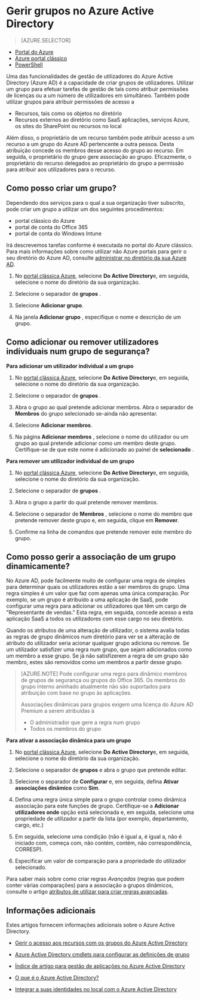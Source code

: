 <properties
    pageTitle="Gerir grupos no Azure Active Directory | Microsoft Azure"
    description="Como criar e gerir grupos para gerir utilizadores Azure utilizando o Azure Active Directory."
    services="active-directory"
    documentationCenter=""
    authors="curtand"
    manager="femila"
    editor=""/>

<tags
    ms.service="active-directory"
    ms.workload="identity"
    ms.tgt_pltfrm="na"
    ms.devlang="na"
    ms.topic="get-started-article"
    ms.date="09/29/2016"
    ms.author="curtand"/>


# <a name="managing-groups-in-azure-active-directory"></a>Gerir grupos no Azure Active Directory

> [AZURE.SELECTOR]
- [Portal do Azure](active-directory-groups-create-azure-portal.md)
- [Azure portal clássico](active-directory-accessmanagement-manage-groups.md)
- [PowerShell](active-directory-accessmanagement-groups-settings-v2-cmdlets.md)


Uma das funcionalidades de gestão de utilizadores do Azure Active Directory (Azure AD) é a capacidade de criar grupos de utilizadores. Utilizar um grupo para efetuar tarefas de gestão de tais como atribuir permissões de licenças ou a um número de utilizadores em simultâneo. Também pode utilizar grupos para atribuir permissões de acesso a

- Recursos, tais como os objetos no diretório
- Recursos externos ao diretório como SaaS aplicações, serviços Azure, os sites do SharePoint ou recursos no local

Além disso, o proprietário de um recurso também pode atribuir acesso a um recurso a um grupo do Azure AD pertencente a outra pessoa. Desta atribuição concede os membros desse acesso do grupo ao recurso. Em seguida, o proprietário do grupo gere associação ao grupo. Eficazmente, o proprietário do recurso delegados ao proprietário do grupo a permissão para atribuir aos utilizadores para o recurso.

## <a name="how-do-i-create-a-group"></a>Como posso criar um grupo?

Dependendo dos serviços para o qual a sua organização tiver subscrito, pode criar um grupo a utilizar um dos seguintes procedimentos:
- portal clássico do Azure
- portal de conta do Office 365
- portal de conta do Windows Intune

Irá descrevemos tarefas conforme é executada no portal do Azure clássico. Para mais informações sobre como utilizar não Azure portais para gerir o seu diretório do Azure AD, consulte [administrar no diretório da sua Azure AD](active-directory-administer.md).

1. No [portal clássica Azure](https://manage.windowsazure.com), selecione **Do Active Directory**e, em seguida, selecione o nome do diretório da sua organização.

2. Selecione o separador de **grupos** .

3. Selecione **Adicionar grupo**.

4. Na janela **Adicionar grupo** , especifique o nome e descrição de um grupo.


## <a name="how-do-i-add-or-remove-individual-users-in-a-security-group"></a>Como adicionar ou remover utilizadores individuais num grupo de segurança?

**Para adicionar um utilizador individual a um grupo**

1. No [portal clássica Azure](https://manage.windowsazure.com), selecione **Do Active Directory**e, em seguida, selecione o nome do diretório da sua organização.

2. Selecione o separador de **grupos** .

3. Abra o grupo ao qual pretende adicionar membros. Abra o separador de **Membros** do grupo selecionado se-ainda não apresentar.

4. Selecione **Adicionar membros**.

5. Na página **Adicionar membros** , selecione o nome do utilizador ou um grupo ao qual pretende adicionar como um membro deste grupo. Certifique-se de que este nome é adicionado ao painel de **selecionado** .


**Para remover um utilizador individual de um grupo**

1. No [portal clássica Azure](https://manage.windowsazure.com), selecione **Do Active Directory**e, em seguida, selecione o nome do diretório da sua organização.

2. Selecione o separador de **grupos** .

3. Abra o grupo a partir do qual pretende remover membros.

4. Selecione o separador de **Membros** , selecione o nome do membro que pretende remover deste grupo e, em seguida, clique em **Remover**.

6. Confirme na linha de comandos que pretende remover este membro do grupo.


## <a name="how-can-i-manage-the-membership-of-a-group-dynamically"></a>Como posso gerir a associação de um grupo dinamicamente?

No Azure AD, pode facilmente muito de configurar uma regra de simples para determinar quais os utilizadores estão a ser membros do grupo. Uma regra simples é um valor que faz com apenas uma única comparação. Por exemplo, se um grupo é atribuído a uma aplicação de SaaS, pode configurar uma regra para adicionar os utilizadores que têm um cargo de "Representante de vendas." Esta regra, em seguida, concede acesso a esta aplicação SaaS a todos os utilizadores com esse cargo no seu diretório.

Quando os atributos de uma alteração de utilizador, o sistema avalia todas as regras de grupo dinâmicos num diretório para ver se a alteração de atributo do utilizador seria acionar qualquer grupo adiciona ou remove. Se um utilizador satisfizer uma regra num grupo, que sejam adicionados como um membro a esse grupo. Se já não satisfizerem a regra de um grupo são membro, estes são removidos como um membros a partir desse grupo.

> [AZURE.NOTE] Pode configurar uma regra para dinâmico membros de grupos de segurança ou grupos do Office 365. Os membros do grupo interno aninhado atualmente não são suportados para atribuição com base no grupo às aplicações.
>
> Associações dinâmicas para grupos exigem uma licença do Azure AD Premium a serem atribuídas à
>
> - O administrador que gere a regra num grupo
> - Todos os membros do grupo

**Para ativar a associação dinâmica para um grupo**

1. No [portal clássica Azure](https://manage.windowsazure.com), selecione **Do Active Directory**e, em seguida, selecione o nome do diretório da sua organização.

2. Selecione o separador de **grupos** e abra o grupo que pretende editar.

3. Selecione o separador de **Configurar** e, em seguida, defina **Ativar associações dinâmico** como **Sim**.

4. Defina uma regra única simple para o grupo controlar como dinâmica associação para este funções de grupo. Certifique-se a **Adicionar utilizadores onde** opção está selecionada e, em seguida, selecione uma propriedade de utilizador a partir da lista (por exemplo, departamento, cargo, etc.)

5. Em seguida, selecione uma condição (não é igual a, é igual a, não é iniciado com, começa com, não contém, contém, não correspondência, CORRESP).

6. Especificar um valor de comparação para a propriedade do utilizador selecionado.

Para saber mais sobre como criar regras *Avançadas* (regras que podem conter várias comparações) para a associação a grupos dinâmicos, consulte o artigo [atributos de utilizar para criar regras avançadas](active-directory-accessmanagement-groups-with-advanced-rules.md).

## <a name="additional-information"></a>Informações adicionais

Estes artigos fornecem informações adicionais sobre o Azure Active Directory.

* [Gerir o acesso aos recursos com os grupos do Azure Active Directory](active-directory-manage-groups.md)

* [Azure Active Directory cmdlets para configurar as definições de grupo](active-directory-accessmanagement-groups-settings-cmdlets.md)

* [Índice de artigo para gestão de aplicações no Azure Active Directory](active-directory-apps-index.md)

* [O que é o Azure Active Directory?](active-directory-whatis.md)

* [Integrar a suas identidades no local com o Azure Active Directory](active-directory-aadconnect.md)
